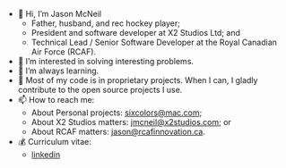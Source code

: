 - 👋 Hi, I’m Jason McNeil
  - Father, husband, and rec hockey player;
  - President and software developer at X2 Studios Ltd; and
  - Technical Lead / Senior Software Developer at the Royal Canadian Air Force (RCAF).
- 👀 I’m interested in solving interesting problems.
- 🌱 I’m always learning.
- 👔 Most of my code is in proprietary projects. When I can, I gladly contribute to the open source projects I use. 
- 📫 How to reach me:
  - About Personal projects: sixcolors@mac.com;
  - About X2 Studios matters: jmcneil@x2studios.com; or
  - About RCAF matters: jason@rcafinnovation.ca.
- 💰 Curriculum vitae:
  - [linkedin](https://www.linkedin.com/in/jason-m-74353b169)
